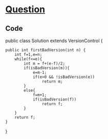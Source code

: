 # [Question](https://leetcode.com/problems/first-bad-version/)
## Code
public class Solution extends VersionControl {

    public int firstBadVersion(int n) {
        int f=1,e=n;
        while(f<=e){
            int m = f+(e-f)/2;
            if(isBadVersion(m)){
                e=m-1;
                if(e>0 && !isBadVersion(e))
                    return m;
            }
            else{
                f=m+1;
                if(isBadVersion(f))
                    return f;
            }
        }
        return f;
    }
}
